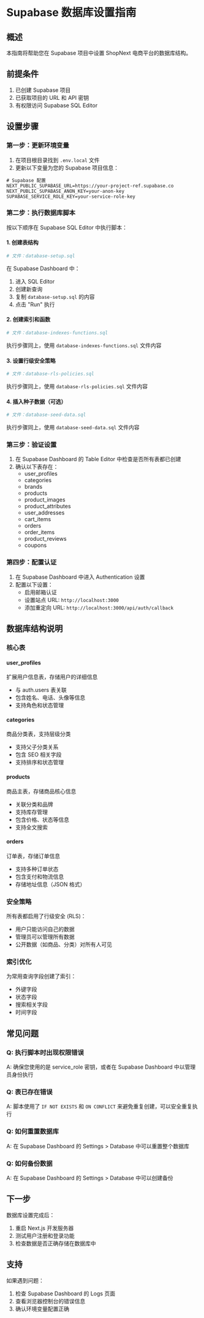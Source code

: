 # Supabase 数据库设置指南

## 概述

本指南将帮助您在 Supabase 项目中设置 ShopNext 电商平台的数据库结构。

## 前提条件

1. 已创建 Supabase 项目
2. 已获取项目的 URL 和 API 密钥
3. 有权限访问 Supabase SQL Editor

## 设置步骤

### 第一步：更新环境变量

1. 在项目根目录找到 `.env.local` 文件
2. 更新以下变量为您的 Supabase 项目信息：

```env
# Supabase 配置
NEXT_PUBLIC_SUPABASE_URL=https://your-project-ref.supabase.co
NEXT_PUBLIC_SUPABASE_ANON_KEY=your-anon-key
SUPABASE_SERVICE_ROLE_KEY=your-service-role-key
```

### 第二步：执行数据库脚本

按以下顺序在 Supabase SQL Editor 中执行脚本：

#### 1. 创建表结构
```bash
# 文件：database-setup.sql
```
在 Supabase Dashboard 中：
1. 进入 SQL Editor
2. 创建新查询
3. 复制 `database-setup.sql` 的内容
4. 点击 "Run" 执行

#### 2. 创建索引和函数
```bash
# 文件：database-indexes-functions.sql
```
执行步骤同上，使用 `database-indexes-functions.sql` 文件内容

#### 3. 设置行级安全策略
```bash
# 文件：database-rls-policies.sql
```
执行步骤同上，使用 `database-rls-policies.sql` 文件内容

#### 4. 插入种子数据（可选）
```bash
# 文件：database-seed-data.sql
```
执行步骤同上，使用 `database-seed-data.sql` 文件内容

### 第三步：验证设置

1. 在 Supabase Dashboard 的 Table Editor 中检查是否所有表都已创建
2. 确认以下表存在：
   - user_profiles
   - categories
   - brands
   - products
   - product_images
   - product_attributes
   - user_addresses
   - cart_items
   - orders
   - order_items
   - product_reviews
   - coupons

### 第四步：配置认证

1. 在 Supabase Dashboard 中进入 Authentication 设置
2. 配置以下设置：
   - 启用邮箱认证
   - 设置站点 URL: `http://localhost:3000`
   - 添加重定向 URL: `http://localhost:3000/api/auth/callback`

## 数据库结构说明

### 核心表

#### user_profiles
扩展用户信息表，存储用户的详细信息
- 与 auth.users 表关联
- 包含姓名、电话、头像等信息
- 支持角色和状态管理

#### categories
商品分类表，支持层级分类
- 支持父子分类关系
- 包含 SEO 相关字段
- 支持排序和状态管理

#### products
商品主表，存储商品核心信息
- 关联分类和品牌
- 支持库存管理
- 包含价格、状态等信息
- 支持全文搜索

#### orders
订单表，存储订单信息
- 支持多种订单状态
- 包含支付和物流信息
- 存储地址信息（JSON 格式）

### 安全策略

所有表都启用了行级安全 (RLS)：
- 用户只能访问自己的数据
- 管理员可以管理所有数据
- 公开数据（如商品、分类）对所有人可见

### 索引优化

为常用查询字段创建了索引：
- 外键字段
- 状态字段
- 搜索相关字段
- 时间字段

## 常见问题

### Q: 执行脚本时出现权限错误
A: 确保您使用的是 service_role 密钥，或者在 Supabase Dashboard 中以管理员身份执行

### Q: 表已存在错误
A: 脚本使用了 `IF NOT EXISTS` 和 `ON CONFLICT` 来避免重复创建，可以安全重复执行

### Q: 如何重置数据库
A: 在 Supabase Dashboard 的 Settings > Database 中可以重置整个数据库

### Q: 如何备份数据
A: 在 Supabase Dashboard 的 Settings > Database 中可以创建备份

## 下一步

数据库设置完成后：
1. 重启 Next.js 开发服务器
2. 测试用户注册和登录功能
3. 检查数据是否正确存储在数据库中

## 支持

如果遇到问题：
1. 检查 Supabase Dashboard 的 Logs 页面
2. 查看浏览器控制台的错误信息
3. 确认环境变量配置正确
